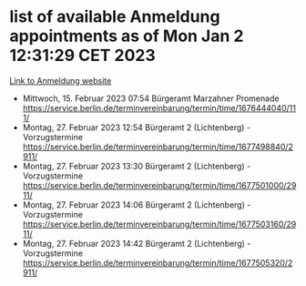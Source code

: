 # list of available Anmeldung appointments as of Mon Jan  2 12:31:29 CET 2023
[Link to Anmeldung website](https://service.berlin.de/terminvereinbarung/termin/tag.php?termin=0&anliegen[]=120686&dienstleisterlist=122210,122217,327316,122219,327312,122227,327314,122231,327346,122243,327348,122252,329742,122260,329745,122262,329748,122254,329751,122271,327278,122273,327274,122277,327276,330436,122280,327294,122282,327290,122284,327292,327539,122291,327270,122285,327266,122286,327264,122296,327268,150230,329760,122301,327282,122297,327286,122294,327284,122312,329763,122314,329775,122304,327330,122311,327334,122309,327332,122281,327352,122279,329772,122276,327324,122274,327326,122267,329766,122246,327318,122251,327320,122257,327322,122208,327298,122226,327300,121362,121364&herkunft=http%3A%2F%2Fservice.berlin.de%2Fdienstleistung%2F120686%2F)
- Mittwoch, 15. Februar 2023 07:54 Bürgeramt Marzahner Promenade https://service.berlin.de/terminvereinbarung/termin/time/1676444040/111/
- Montag, 27. Februar 2023 12:54 Bürgeramt 2 (Lichtenberg) - Vorzugstermine https://service.berlin.de/terminvereinbarung/termin/time/1677498840/2911/
- Montag, 27. Februar 2023 13:30 Bürgeramt 2 (Lichtenberg) - Vorzugstermine https://service.berlin.de/terminvereinbarung/termin/time/1677501000/2911/
- Montag, 27. Februar 2023 14:06 Bürgeramt 2 (Lichtenberg) - Vorzugstermine https://service.berlin.de/terminvereinbarung/termin/time/1677503160/2911/
- Montag, 27. Februar 2023 14:42 Bürgeramt 2 (Lichtenberg) - Vorzugstermine https://service.berlin.de/terminvereinbarung/termin/time/1677505320/2911/
